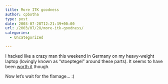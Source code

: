 ```yaml
---
title: More ITK goodness
author: cpbotha
type: post
date: 2003-07-28T12:21:39+00:00
url: /2003/07/28/more-itk-goodness/
categories:
  - Uncategorized

---
```

I hacked like a crazy man this weekend in Germany on my heavy-weight laptop (lovingly known as &#8220;stoeptegel&#8221; around these parts). It seems to have been [worth it][1] though.

Now let&#8217;s wait for the flamage&#8230; :)

 [1]: http://www.itk.org/pipermail/insight-users/2003-July/004388.html
